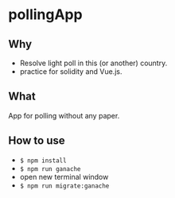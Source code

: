 # pollingApp

## Why
- Resolve light poll in this (or another) country.
- practice for solidity and Vue.js.

## What
App for polling without any paper.

## How to use
- `$ npm install`
- `$ npm run ganache`
- open new terminal window
- `$ npm run migrate:ganache`
